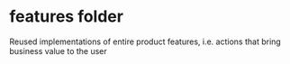 # features folder

Reused implementations of entire product features, i.e. actions that bring business value to
the user
